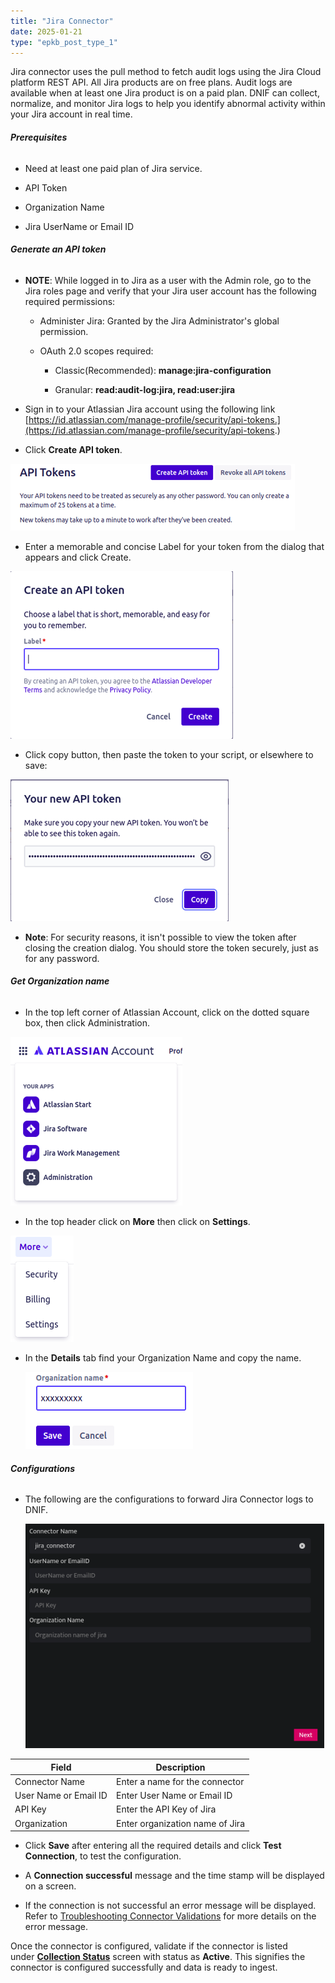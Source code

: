 ```yaml
---
title: "Jira Connector"
date: 2025-01-21
type: "epkb_post_type_1"
---
```


Jira connector uses the pull method to fetch audit logs using the Jira Cloud platform REST API. All Jira products are on free plans. Audit logs are available when at least one Jira product is on a paid plan. DNIF can collect, normalize, and monitor Jira logs to help you identify abnormal activity within your Jira account in real time.

###### **Prerequisites**  

- Need at least one paid plan of Jira service.

- API Token

- Organization Name

- Jira UserName or Email ID

###### **Generate an API token**

- **NOTE**: While logged in to Jira as a user with the Admin role, go to the Jira roles page and verify that your Jira user account has the following required permissions:
    - Administer Jira: Granted by the Jira Administrator's global permission.
    
    - OAuth 2.0 scopes required:
        - Classic(Recommended): **manage:jira-configuration**
        
        - Granular: **read:audit-log:jira, read:user:jira**

- Sign in to your Atlassian Jira account using the following link  
    [https://id.atlassian.com/manage-profile/security/api-tokens.](https://id.atlassian.com/manage-profile/security/api-tokens.)

- Click **Create API token**.

![image 1-Apr-12-2024-05-10-07-4825-AM](./images-Jira%20Connector/Jira-Connector-1.webp)

- Enter a memorable and concise Label for your token from the dialog that appears and click Create.

![image 2-Apr-12-2024-05-11-26-6072-AM](./images-Jira%20Connector/Jira-Connector-2.webp)

- Click copy button, then paste the token to your script, or elsewhere to save:  
      
    

![image 3-Apr-12-2024-05-12-58-6560-AM](./images-Jira%20Connector/Jira-Connector-3.webp)

- **Note**: For security reasons, it isn't possible to view the token after closing the creation dialog. You should store the token securely, just as for any password.

###### **Get Organization name**

- In the top left corner of Atlassian Account, click on the dotted square box, then click Administration.  
      
    

![image 4-Apr-12-2024-05-16-04-4542-AM](./images-Jira%20Connector/Jira-Connector-4.webp)

- In the top header click on **More** then click on **Settings**.  
      
    

![image 5-Apr-12-2024-05-17-41-2689-AM](./images-Jira%20Connector/Jira-Connector-5.webp)

- In the **Details** tab find your Organization Name and copy the name.  
      
      
    ![image 6-Apr-12-2024-05-19-13-0321-AM](./images-Jira%20Connector/Jira-Connector-6.webp)

###### **Configurations**

- The following are the configurations to forward Jira Connector logs to DNIF.‌  
      
      
    ![image 7-Apr-12-2024-05-20-44-3875-AM](./images-Jira%20Connector/Jira-Connector-7.webp)  
      
    

| **Field** | **Description** |
| --- | --- |
| Connector Name | Enter a name for the connector |
| User Name or Email ID | Enter User Name or Email ID |
| API Key | Enter the API Key of Jira |
| Organization | Enter organization name of Jira |

- Click **Save** after entering all the required details and click **Test Connection**, to test the configuration.

- A **Connection successful** message and the time stamp will be displayed on a screen.

- If the connection is not successful an error message will be displayed. Refer to [Troubleshooting Connector Validations](https://dnif.it/kb/troubleshooting-and-debugging/troubleshooting-connector-validations/) for more details on the error message.

Once the connector is configured, validate if the connector is listed under [**Collection Status**](https://www.dnif.it/en/kb/collection-status) screen with status as **Active**. This signifies the connector is configured successfully and data is ready to ingest.
